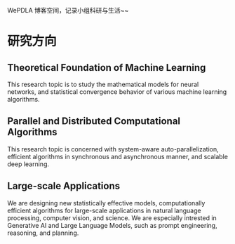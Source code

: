 WePDLA 博客空间，记录小组科研与生活~~

# 研究方向

## Theoretical Foundation of Machine Learning
This research topic is to study the mathematical models for neural networks, and statistical convergence behavior of various machine learning algorithms.

## Parallel and Distributed Computational Algorithms
This research topic is concerned with system-aware auto-parallelization, efficient algorithms in synchronous and asynchronous manner, and scalable deep learning.

## Large-scale Applications
We are designing new statistically effective models, computationally efficient algorithms for large-scale applications in natural language processing, computer vision, and science. We are especially intrested in Generative AI and Large Language Models, such as prompt engineering, reasoning, and planning.